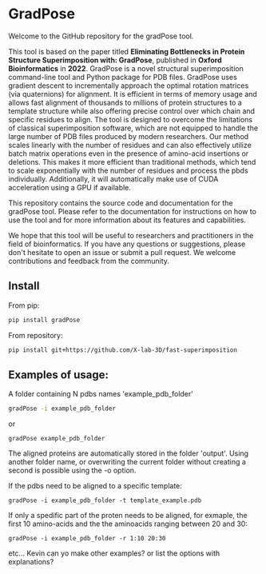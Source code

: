 # GradPose

Welcome to the GitHub repository for the gradPose tool.

This tool is based on the paper titled **Eliminating Bottlenecks in Protein Structure Superimposition with: GradPose**, published in **Oxford Bioinformatics** in **2022**. GradPose is a novel structural superimposition command-line tool and Python package for PDB files. GradPose uses gradient descent to incrementally approach the optimal rotation matrices (via quaternions) for alignment. It is efficient in terms of memory usage and allows fast alignment of thousands to millions of protein structures to a template structure while also offering precise control over which chain and specific residues to align. The tool is designed to overcome the limitations of classical superimposition software, which are not equipped to handle the large number of PDB files produced by modern researchers. Our method scales linearly with the number of residues and can also effectively utilize batch matrix operations even in the presence of amino-acid insertions or deletions. This makes it more efficient than traditional methods, which tend to scale exponentially with the number of residues and process the pbds individually. Additionally, it will automatically make use of CUDA acceleration using a GPU if available.

This repository contains the source code and documentation for the gradPose tool. Please refer to the documentation for instructions on how to use the tool and for more information about its features and capabilities.

We hope that this tool will be useful to researchers and practitioners in the field of bioinformatics. If you have any questions or suggestions, please don't hesitate to open an issue or submit a pull request. We welcome contributions and feedback from the community.

## Install

From pip:
    
```bash
pip install gradPose
```

From repository:
    
```bash
pip install git+https://github.com/X-lab-3D/fast-superimposition
```

## Examples of usage:

A folder containing N pdbs names 'example_pdb_folder'

```bash
gradPose -i example_pdb_folder
```
or
```
gradPose example_pdb_folder
```
The aligned proteins are automatically stored in the folder 'output'. Using another folder name, or overwriting the current folder without creating a second is possible using the -o option. 


If the pdbs need to be aligned to a specific template:
```
gradPose -i example_pdb_folder -t template_example.pdb
```

If only a spedific part of the proten needs to be aligned, for exmaple, the first 10 amino-acids and the the aminoacids ranging between 20 and 30:

```
gradPose -i example_pdb_folder -r 1:10 20:30
```

etc... Kevin can yo make other examples? or list the options with explanations?
